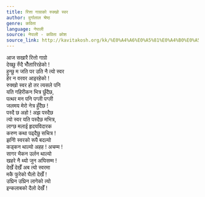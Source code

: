 ```yaml
---
title: रित्ता गाग्राको रुक्खो स्वर
author: दुर्गालाल श्रेष्ठ
genre: कविता
language: नेपाली
source: नेपाली - कविता कोश
source_link: http://kavitakosh.org/kk/%E0%A4%A6%E0%A5%81%E0%A4%B0%E0%A5%8D%E0%A4%97%E0%A4%BE%E0%A4%B2%E0%A4%BE%E0%A4%B2_%E0%A4%B6%E0%A5%8D%E0%A4%B0%E0%A5%87%E0%A4%B7%E0%A5%8D%E0%A4%A0
---
```


आज सखारै रित्तो गाग्रो  
देख्छु रुँदै भौँतारिरहेको !  
हुन्छु म जति पर उति नै त्यो स्वर  
हेर न वरवर आइरहेको !  
रुक्खो स्वर हो तर त्यसले पनि  
यति गहिरीकन भित्र छुँदैछ,  
पत्थर मन पनि पग्ली पग्ली  
जलमय मेरो नेत्र हुँदैछ !  
पस्दै छ अहो ! अझ पस्दैछ  
त्यो स्वर यति पस्दैछ मभित्र,  
लाग्छ मलाई हृदयविदारक  
करुण कथा पढ्दैछु सचित्र !  
झनिो स्वरको रूपै बदल्यो  
कड्कन थाल्यो अहह ! अचम्म !  
सागर भैकन उर्लन थाल्यो  
खहरे नै थ्यो जुन अघिसम्म !  
देखेँ देखेँ अब त्यो स्वरमा  
मकै फुरेको घैलो देखेँ !  
उघ्रिन उघ्रिन लागेको त्यो  
इन्कलाबको दैलो देखेँ !
